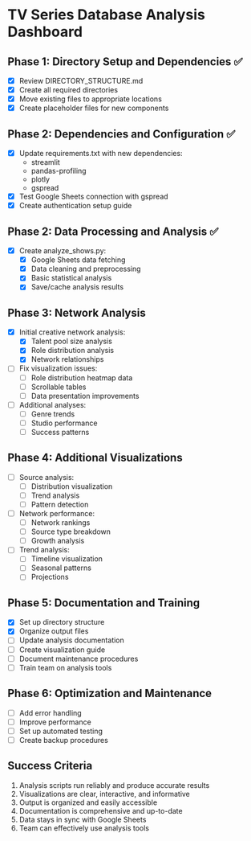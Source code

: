 # TV Series Database Analysis Dashboard

## Phase 1: Directory Setup and Dependencies ✅
- [x] Review DIRECTORY_STRUCTURE.md
- [x] Create all required directories
- [x] Move existing files to appropriate locations
- [x] Create placeholder files for new components

## Phase 2: Dependencies and Configuration ✅
- [x] Update requirements.txt with new dependencies:
  - streamlit
  - pandas-profiling
  - plotly
  - gspread
- [x] Test Google Sheets connection with gspread
- [x] Create authentication setup guide

## Phase 2: Data Processing and Analysis ✅
- [x] Create analyze_shows.py:
  - [x] Google Sheets data fetching
  - [x] Data cleaning and preprocessing
  - [x] Basic statistical analysis
  - [x] Save/cache analysis results

## Phase 3: Network Analysis
- [x] Initial creative network analysis:
  - [x] Talent pool size analysis
  - [x] Role distribution analysis
  - [x] Network relationships
- [ ] Fix visualization issues:
  - [ ] Role distribution heatmap data
  - [ ] Scrollable tables
  - [ ] Data presentation improvements
- [ ] Additional analyses:
  - [ ] Genre trends
  - [ ] Studio performance
  - [ ] Success patterns

## Phase 4: Additional Visualizations
- [ ] Source analysis:
  - [ ] Distribution visualization
  - [ ] Trend analysis
  - [ ] Pattern detection
- [ ] Network performance:
  - [ ] Network rankings
  - [ ] Source type breakdown
  - [ ] Growth analysis
- [ ] Trend analysis:
  - [ ] Timeline visualization
  - [ ] Seasonal patterns
  - [ ] Projections

## Phase 5: Documentation and Training
- [x] Set up directory structure
- [x] Organize output files
- [ ] Update analysis documentation
- [ ] Create visualization guide
- [ ] Document maintenance procedures
- [ ] Train team on analysis tools

## Phase 6: Optimization and Maintenance
- [ ] Add error handling
- [ ] Improve performance
- [ ] Set up automated testing
- [ ] Create backup procedures

## Success Criteria
1. Analysis scripts run reliably and produce accurate results
2. Visualizations are clear, interactive, and informative
3. Output is organized and easily accessible
4. Documentation is comprehensive and up-to-date
5. Data stays in sync with Google Sheets
6. Team can effectively use analysis tools
